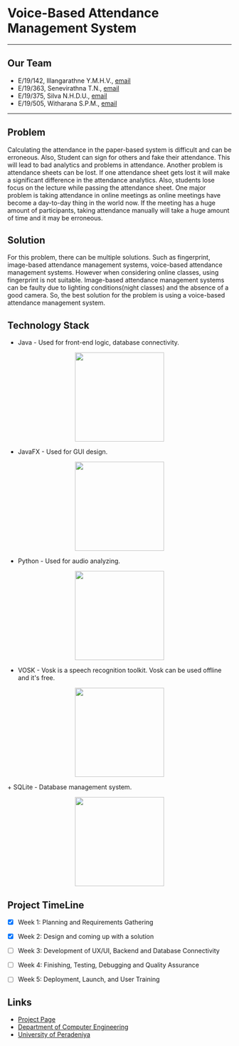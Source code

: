 # Voice-Based Attendance Management System

---

<!-- 
This is a sample image, to show how to add images to your page. To learn more options, please refer [this](https://projects.ce.pdn.ac.lk/docs/faq/how-to-add-an-image/)

![Sample Image](./images/sample.png)
 -->

## Our Team
-  E/19/142, Illangarathne Y.M.H.V., [email](mailto:e19142@eng.pdn.ac.lk)
-  E/19/363, Senevirathna T.N., [email](mailto:e19363@eng.pdn.ac.lk)
-  E/19/375, Silva N.H.D.U., [email](mailto:e19375@eng.pdn.ac.lk)
-  E/19/505, Witharana S.P.M., [email](mailto:e19505@eng.pdn.ac.lk)

---

## Problem

Calculating the attendance in the paper-based system is difficult and can be erroneous. Also, Student can sign for others and fake their attendance. This will lead to bad analytics and problems in attendance. Another problem is attendance sheets can be lost. If one attendance sheet gets lost it will make a significant difference in the attendance analytics. Also, students lose focus on the lecture while passing the attendance sheet. One major problem is taking attendance in online meetings as online meetings have become a day-to-day thing in the world now. If the meeting has a huge amount of participants, taking attendance manually will take a huge amount of time and it may be erroneous.



## Solution

For this problem, there can be multiple solutions. Such as fingerprint, image-based attendance management systems, voice-based attendance management systems. However when considering online classes, using fingerprint is not suitable. Image-based attendance management systems can be faulty due to lighting conditions(night classes) and the absence of a good camera. So, the best solution for the problem is using a voice-based attendance management system.

## Technology Stack

+ Java - Used for front-end logic, database connectivity.<br>
<p align="center">
  <img height="200" src="https://upload.wikimedia.org/wikipedia/en/3/30/Java_programming_language_logo.svg">
</p>

+ JavaFX - Used for GUI design.<br>
<p align="center">
  <img height="200" src="https://upload.wikimedia.org/wikipedia/en/c/cc/JavaFX_Logo.png">
</p>

+ Python - Used for audio analyzing.<br>
<p align="center">
  <img height="200" src="https://upload.wikimedia.org/wikipedia/commons/thumb/c/c3/Python-logo-notext.svg/1200px-Python-logo-notext.svg.png">
</p>

+ VOSK - Vosk is a speech recognition toolkit. Vosk can be used offline and it's free. <br>
<p align="center">
  <img height="200" src="https://www.openhab.org/logos/voskstt.png">
</p>
+ SQLite - Database management system. <br>
<p align="center">
  <img height="200" src="https://download.logo.wine/logo/SQLite/SQLite-Logo.wine.png">
</p>

## Project TimeLine

- [x] Week 1: Planning and Requirements Gathering 
- [x] Week 2: Design and coming up with a solution
- [ ] Week 3: Development of UX/UI, Backend  and Database Connectivity
- [ ] Week 4: Finishing, Testing, Debugging and Quality Assurance
- [ ] Week 5: Deployment, Launch, and User Training


## Links

- [Project Page](https://cepdnaclk.github.io/e19-co227-voice-based-attendance-management-system/)
- [Department of Computer Engineering](http://www.ce.pdn.ac.lk/)
- [University of Peradeniya](https://eng.pdn.ac.lk/)


[//]: # (Please refer this to learn more about Markdown syntax)
[//]: # (https://github.com/adam-p/markdown-here/wiki/Markdown-Cheatsheet)
